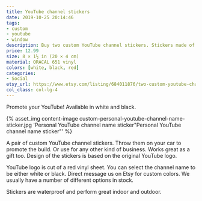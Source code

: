 ```yaml
---
title: YouTube channel stickers
date: 2019-10-25 20:14:46
tags:
- custom
- youtube
- window
description: Buy two custom YouTube channel stickers. Stickers made of glossy ORACAL vinyl.
price: 12.99
size: 8 × 1½ in (20 × 4 cm)
material: ORACAL 651 vinyl
colors: [white, black, red]
categories:
- Social
etsy_url: https://www.etsy.com/listing/684011876/two-custom-youtube-channel-name-vinyl
col_class: col-lg-4
---
```


Promote your YouTube! Available in white and black.

<!-- more -->
{% asset_img content-image custom-personal-youtube-channel-name-sticker.jpg 'Personal YouTube channel name sticker"Personal YouTube channel name sticker"' %}

A pair of custom YouTube channel stickers. Throw them on your car to promote the build. Or use for any other kind of business. Works great as a gift too. Design of the stickers is based on the original YouTube logo.

YouTube logo is cut of a red vinyl sheet. You can select the channel name to be either white or black. Direct message us on Etsy for custom colors. We usually have a number of different options in stock.

Stickers are waterproof and perform great indoor and outdoor.
